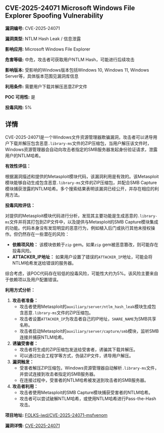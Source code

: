 ## CVE-2025-24071 Microsoft Windows File Explorer Spoofing Vulnerability

**漏洞编号:** CVE-2025-24071

**漏洞类型:** NTLM Hash Leak / 信息泄露

**影响应用:** Microsoft Windows File Explorer

**危害等级:** 中危，攻击者可获取用户NTLM Hash，可能进行后续攻击

**影响版本:** 受影响的Windows版本包括Windows 10, Windows 11, Windows Server等，具体版本范围见漏洞库信息

**利用条件:** 需要用户下载并解压恶意ZIP文件

**POC 可用性:** 是

**投毒风险:** 5%

## 详情

CVE-2025-24071是一个Windows文件资源管理器欺骗漏洞，攻击者可以诱导用户下载并解压包含恶意`.library-ms`文件的ZIP压缩包，当用户解压该文件时，Windows资源管理器会自动向攻击者指定的SMB服务器发起身份验证请求，泄露用户的NTLM哈希。

**有效性评估：**

根据漏洞描述和提供的Metasploit模块代码，该漏洞利用是有效的。该Metasploit模块能够自动生成包含恶意`.library-ms`文件的ZIP压缩包，并配合SMB Capture模块捕获泄露的NTLM哈希。多个搜索结果表明该漏洞已经公开，并存在相应的利用方法。

**投毒风险评估：**

对提供的Metasploit模块代码进行分析，发现其主要功能是生成恶意的`.library-ms`文件并将其打包到ZIP文件中，以及提供与Metasploit的SMB Capture模块集成的功能。代码本身没有发现明显的恶意行为，例如植入后门或执行其他未授权操作。但仍然存在一些潜在的风险：

*   **依赖项风险：** 该模块依赖于`zip` gem。如果`zip` gem被恶意篡改，则可能存在投毒风险。
*   **ATTACKER_IP地址：** 如果用户设置了错误的`ATTACKER_IP`地址，可能会将NTLM哈希发送给错误的服务器。

综合考虑，该POC代码存在较低的投毒风险，可能性大约为5%。该风险主要来自于依赖项以及用户配置错误。

**利用方式分析：**

1.  **攻击者准备：**
    *   攻击者使用Metasploit的`auxiliary/server/ntlm_hash_leak`模块生成包含恶意`.library-ms`文件的ZIP压缩包。
    *   攻击者设置`ATTACKER_IP`为攻击者自己的IP地址，`SHARE_NAME`为SMB共享名称。
    *   攻击者启动Metasploit的`auxiliary/server/capture/smb`模块，监听SMB连接并捕获NTLM哈希。
2.  **诱骗受害者：**
    *   攻击者将生成的ZIP压缩包发送给受害者，诱骗其下载并解压。
    *   可以通过社会工程学等方式，伪装ZIP文件，诱导用户解压。
3.  **漏洞触发：**
    *   受害者解压ZIP压缩包，Windows资源管理器自动解析`.library-ms`文件，并尝试连接到攻击者指定的SMB服务器。
    *   在连接过程中，受害者的NTLM哈希被发送到攻击者的SMB服务器。
4.  **攻击者利用：**
    *   攻击者使用Metasploit的SMB Capture模块捕获受害者的NTLM哈希。
    *   攻击者可以尝试破解NTLM哈希，或使用NTLM哈希进行Pass-the-Hash攻击。

**项目地址:** [FOLKS-iwd/CVE-2025-24071-msfvenom](https://github.com/FOLKS-iwd/CVE-2025-24071-msfvenom)

**漏洞详情:** [CVE-2025-24071](https://nvd.nist.gov/vuln/detail/CVE-2025-24071)